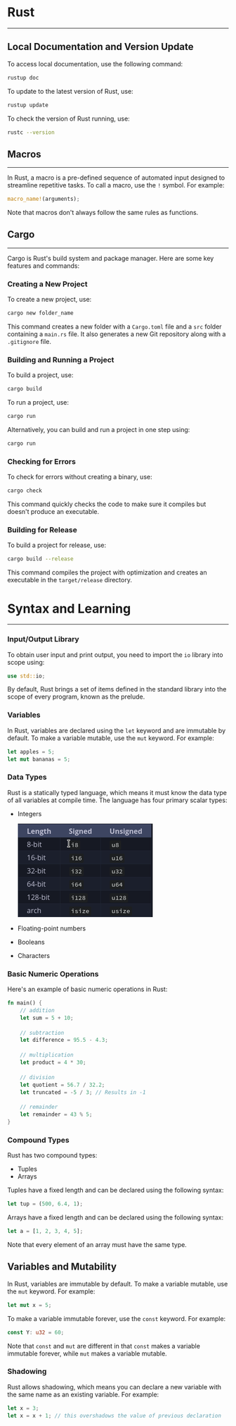 # Rust
***
## Local Documentation and Version Update

To access local documentation, use the following command:
```bash
rustup doc
```
To update to the latest version of Rust, use:
```bash
rustup update
```
To check the version of Rust running, use:
```bash
rustc --version
```

## Macros
***
In Rust, a macro is a pre-defined sequence of automated input designed to streamline repetitive tasks. To call a macro, use the `!` symbol. For example:
```rs
macro_name!(arguments);
```
Note that macros don't always follow the same rules as functions.

## Cargo
***
Cargo is Rust's build system and package manager. Here are some key features and commands:

### Creating a New Project

To create a new project, use:
```bash
cargo new folder_name
```
This command creates a new folder with a `Cargo.toml` file and a `src` folder containing a `main.rs` file. It also generates a new Git repository along with a `.gitignore` file.

### Building and Running a Project

To build a project, use:
```bash
cargo build
```
To run a project, use:
```bash
cargo run
```
Alternatively, you can build and run a project in one step using:
```bash
cargo run
```

### Checking for Errors

To check for errors without creating a binary, use:
```bash
cargo check
```
This command quickly checks the code to make sure it compiles but doesn't produce an executable.

### Building for Release

To build a project for release, use:
```bash
cargo build --release
```
This command compiles the project with optimization and creates an executable in the `target/release` directory.

# Syntax and Learning
***
### Input/Output Library

To obtain user input and print output, you need to import the `io` library into scope using:
```rs
use std::io;
```
By default, Rust brings a set of items defined in the standard library into the scope of every program, known as the prelude.

### Variables

In Rust, variables are declared using the `let` keyword and are immutable by default. To make a variable mutable, use the `mut` keyword. For example:
```rs
let apples = 5;
let mut bananas = 5;
```
### Data Types

Rust is a statically typed language, which means it must know the data type of all variables at compile time. The language has four primary scalar types:

* Integers

  ![alt text](./image.png)

* Floating-point numbers

* Booleans

* Characters

### Basic Numeric Operations

Here's an example of basic numeric operations in Rust:
```rs
fn main() {
    // addition
    let sum = 5 + 10;

    // subtraction
    let difference = 95.5 - 4.3;

    // multiplication
    let product = 4 * 30;

    // division
    let quotient = 56.7 / 32.2;
    let truncated = -5 / 3; // Results in -1

    // remainder
    let remainder = 43 % 5;
}
```
### Compound Types

Rust has two compound types:

* Tuples
* Arrays

Tuples have a fixed length and can be declared using the following syntax:
```rs
let tup = (500, 6.4, 1);
```
Arrays have a fixed length and can be declared using the following syntax:
```rs
let a = [1, 2, 3, 4, 5];
```
Note that every element of an array must have the same type.

## Variables and Mutability

In Rust, variables are immutable by default. To make a variable mutable, use the `mut` keyword. For example:
```rs
let mut x = 5;
```
To make a variable immutable forever, use the `const` keyword. For example:
```rs
const Y: u32 = 60;
```
Note that `const` and `mut` are different in that `const` makes a variable immutable forever, while `mut` makes a variable mutable.

### Shadowing

Rust allows shadowing, which means you can declare a new variable with the same name as an existing variable. For example:
```rs
let x = 3;
let x = x + 1; // this overshadows the value of previous declaration
```
